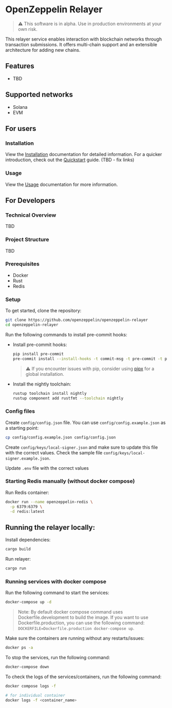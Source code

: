 # OpenZeppelin Relayer

> :warning: This software is in alpha. Use in production environments at your own risk.

This relayer service enables interaction with blockchain networks through transaction submissions. It offers multi-chain support and an extensible architecture for adding new chains.

## Features

- TBD

## Supported networks

- Solana
- EVM

## For users

### Installation

View the [Installation](https://openzeppelin-relayer.netlify.app/openzeppelin_relayer/0.1.0/#getting_started) documentation for detailed information. For a quicker introduction, check out the [Quickstart](https://openzeppelin-relayer.netlify.app/openzeppelin_relayer/0.1.0/quickstart) guide. (TBD - fix links)

### Usage

View the [Usage](https://openzeppelin-relayer.netlify.app/openzeppelin_relayer/0.1.0/#running_the_relayer) documentation for more information.

## For Developers

### Technical Overview

TBD

### Project Structure

TBD

### Prerequisites

- Docker
- Rust
- Redis

### Setup

To get started, clone the repository:

```sh
git clone https://github.com/openzeppelin/openzeppelin-relayer
cd openzeppelin-relayer
```

Run the following commands to install pre-commit hooks:

- Install pre-commit hooks:

  ```bash
  pip install pre-commit
  pre-commit install --install-hooks -t commit-msg -t pre-commit -t pre-push
  ```

  > :warning: If you encounter issues with pip, consider using [pipx](https://pipx.pypa.io/stable/installation/) for a global installation.

- Install the nightly toolchain:
  ```bash
  rustup toolchain install nightly
  rustup component add rustfmt --toolchain nightly
  ```

### Config files

Create `config/config.json` file. You can use `config/config.example.json` as a starting point:

```sh
cp config/config.example.json config/config.json
```

Create `config/keys/local-signer.json` and make sure to update this file with the correct values. Check the sample file `config/keys/local-signer.example.json`.

Update `.env` file with the correct values

### Starting Redis manually (without docker compose)

Run Redis container:

```sh
docker run --name openzeppelin-redis \
  -p 6379:6379 \
  -d redis:latest
```

## Running the relayer locally:

Install dependencies:

```sh
cargo build
```

Run relayer:

```sh
cargo run
```

### Running services with docker compose

Run the following command to start the services:

```sh
docker-compose up -d
```

> Note: By default docker compose command uses Dockerfile.development to build the image. If you want to use Dockerfile.production, you can use the following command: `DOCKERFILE=Dockerfile.production docker-compose up`.

Make sure the containers are running without any restarts/issues:

```sh
docker ps -a
```

To stop the services, run the following command:

```sh
docker-compose down
```

To check the logs of the services/containers, run the following command:

```sh
docker compose logs -f
```

```sh
# for individual container
docker logs -f <container_name>
```
